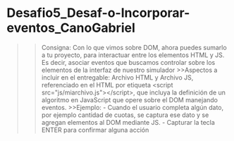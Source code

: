 # Desafio5_Desaf-o-Incorporar-eventos_CanoGabriel
>> Consigna: Con lo que vimos sobre DOM, ahora puedes sumarlo a tu proyecto, para interactuar entre los elementos HTML y JS. Es decir, asociar eventos que buscamos controlar sobre los elementos de la interfaz de nuestro simulador >>Aspectos a incluir en el entregable: Archivo HTML y Archivo JS, referenciado en el HTML por etiqueta &lt;script src="js/miarchivo.js">&lt;/script>, que incluya la definición de un algoritmo en JavaScript que opere sobre el DOM manejando eventos. >>Ejemplo: - Cuando el usuario completa algún dato, por ejemplo cantidad de cuotas, se captura ese dato y se agregan elementos al DOM mediante JS. - Capturar la tecla ENTER para confirmar alguna acción

